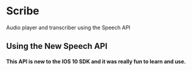 # Scribe
Audio player and transcriber using the Speech API 

## Using the New Speech API
#### This API is new to the IOS 10 SDK and it was really fun to learn and use. 
